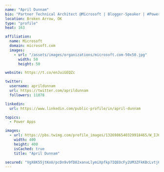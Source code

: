 ```yaml
---
name: "April Dunnam"
bio: "Partner Technical Architect @Microsoft | Blogger-Speaker | #PowerApps, #PowerAutomate, #Office365, #SharePoint | #WIT | #Karaoke Queen"
location: Broken Arrow, OK
type: "profile"
heat: 163

affiliation:
  name: Microsoft
  domain: microsoft.com
  images:
    - url: "/assets/images/organizations/microsoft.com-50x50.jpg"
      width: 50
      height: 50

website: https://t.co/enJuiGEQZc

twitter:
  username: aprildunnam
  url: https://twitter.com/aprildunnam
  followers: 11078

linkedin:
  url: https://www.linkedin.com/public-profile/in/april-dunnam

topics:
  - Power Apps

images:
  - url: https://pbs.twimg.com/profile_images/1326986540329918465/W_IJ6Ih2_400x400.jpg
    width: 400
    height: 400
    isCached: true
    title: "April Dunnam"

secured: "VgX8K55jtKoU/pcDn9v9fD82xanxLlymiXpfkp7IQEOcFy2UM3ZFkKBcLvtj6YhmorvmHi2/6E4jiLWvPy6v6GTjJIslU+srKBS0DnOfCEg2wrxn2FrIHp+kzjcvLmLjb7uXQWw0poIytV71rPHKM4vVkKXCryAKo5G3HoPJmg/dcv+qlriOZv4HGlaZ6yKTSnsVe6QQDlsxHB1EqtAFslvez1ub4K+DlCIG0qVD9IEAS/hhKQteI+WrzNcL27XUJO06wo/POboHSWDk5J/OqMKD17EZE4rdzcFZu7LvMiolaUEeD3xdJCTkuFJZg+NfAuq5ZEUZLLc4WOuhYgumNf/fdG7dLpoLUsFBm+liDP8o3idwrm3Yi8Lk/TpIlSmVfNAntc2Dzl4G3ZE+KJNpsKW+HEWPi+YGmAiTzWzFiwo=;QSWM4IPYKBi5NmhtQ92D/g=="
---
```


